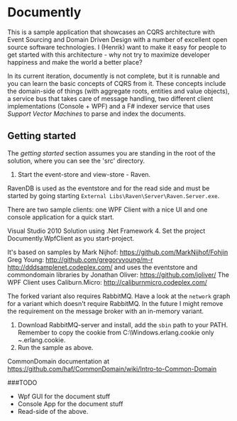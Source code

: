 # Documently

This is a sample application that showcases an CQRS architecture with Event Sourcing and Domain Driven Design with a number of excellent open source software technologies. I (Henrik) want to make it easy for people to get started with this architecture - why not try to maximize developer happiness and make the world a better place?

In its current iteration, documently is not complete, but it is runnable and you can learn the basic concepts of CQRS from it. These concepts include the domain-side of things (with aggregate roots, entities and value objects), a service bus that takes care of message handling, two different client implementations (Console + WPF) and a F# indexer service that uses *Support Vector Machines* to parse and index the documents.

## Getting started

The *getting started* section assumes you are standing in the root of the solution, where you can see the 'src' directory.

 1. Start the event-store and view-store - Raven.

RavenDB is used as the eventstore and for the read side and must 
be started by going starting `External Libs\Raven\Server\Raven.Server.exe`.

There are two sample clients: one WPF Client with a nice UI and one console application for a quick start. 

Visual Studio 2010 Solution using .Net Framework 4.
Set the project Documently.WpfClient as you start-project.

It's based on samples by Mark Nijhof: https://github.com/MarkNijhof/Fohjin
Greg Young: http://github.com/gregoryyoung/m-r
http://dddsamplenet.codeplex.com/
and uses the eventstore and commondomain libraries by Jonathan Oliver: https://github.com/joliver/
The WPF Client uses Caliburn.Micro: http://caliburnmicro.codeplex.com/

The forked variant also requires RabbitMQ. Have a look at the `network` graph for a variant which doesn't 
require RabbitMQ. In the future I might remove the requirement on the message broker with an in-memory variant.

1. Download RabbitMQ-server and install, add the `sbin` path to your PATH. Remember to copy the cookie from C:\Windows\.erlang.cookie
   only ~\.erlang.cookie.
2. Run the sample as above.

CommonDomain documentation at https://github.com/haf/CommonDomain/wiki/Intro-to-Common-Domain

###TODO

* Wpf GUI for the document stuff
* Console App for the document stuff
* Read-side of the above.